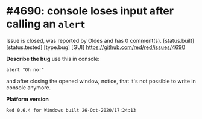 
#4690: console loses input after calling an `alert`
================================================================================
Issue is closed, was reported by Oldes and has 0 comment(s).
[status.built] [status.tested] [type.bug] [GUI]
<https://github.com/red/red/issues/4690>

**Describe the bug**
use this in console:
```red
alert "Oh no!"
```
and after closing the opened window, notice, that it's not possible to write in console anymore.

**Platform version**
```
Red 0.6.4 for Windows built 26-Oct-2020/17:24:13
```



